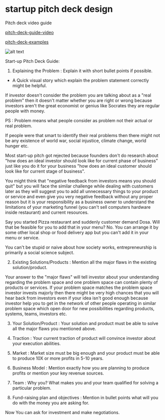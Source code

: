 # startup pitch deck design

Pitch deck video guide


[pitch-deck-guide-video](https://www.youtube.com/watch?v=iHNwH4oiPIE&ab_channel=RawStartup)

[pitch-deck-examples](https://piktochart.com/blog/startup-pitch-decks-what-you-can-learn/)

![alt text](https://github.com/yashp241195/startup_pitch_deck/blob/main/pitchweights.png)


Start-up Pitch Deck Guide: 

1. Explaining the Problem : Explain it with short bullet points if possible.

* A Quick visual story which explain the problem statement correctly might be helpful.

If investor doesn't consider the problem you are talking about as a "real problem" then it doesn't matter whether you are right or wrong because investors aren't the great economist or genius like Socrates they are regular people with money. 

PS : Problem means what people consider as problem not their actual or real problem.

If people were that smart to identify their real problems then there might not be any existence of world war, social injustice, climate change, world hunger etc. 

Most start-up pitch got rejected because founders don't do research about "how does an ideal investor should look like for current phase of business" just like you do it for your business "how does an ideal customer should look like for current stage of business". 

You might think that "negative feedback from investors means you should quit" but you will face the similar challenge while dealing with customers later as they will suggest you to add all unnecessary things to your product or service and even give you very negative feedback without any proper reason but it is your responsibility as a business owner to understand the limitations of your marketing funnel (you can't sell computers hardware inside restaurant) and current resources.

Say you started Pizza restaurant and suddenly customer demand Dosa. Will that be feasible for you to add that in your menu? No. You can arrange it by some other local shop or food delivery app but you can't add it in your menu or service. 

You can't be stupid or naive about how society works, entrepreneurship is primarily a social science subject.

2. Existing Solutions/Products : Mention all the major flaws in the existing solution/product. 

Your answer to the "major flaws" will tell investor about your understanding regarding the problem space and one problem space can contain plenty of products or services. If your problem space matches the problem space investor invests majorly then there might be very high chances that you will hear back from investors even if your idea isn't good enough because investor help you to get in the network of other people operating in similar problem space which open door for new possibilities regarding products, systems, teams, investors etc.

3. Your Solution/Product : Your solution and product must be able to solve all the major flaws you mentioned above.

4. Traction : Your current traction of product will convince investor about your execution abilities. 

5. Market : Market size must be big enough and your product must be able to produce 10X or more profits in 5-10 years. 

6. Business Model : Mention exactly how you are planning to produce profits or mention your key revenue sources. 

7. Team : Why you? What makes you and your team qualified for solving a particular problem.

8. Fund-raising plan and objectives : Mention in bullet points what will you do with the money you are asking for.

Now You can ask for investment and make negotiations. 
